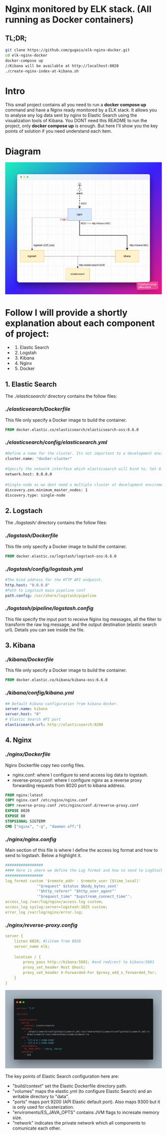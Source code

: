 # Nginx monitored by ELK stack. (All running as Docker containers)

## TL;DR;
```bash
git clone https://github.com/gugaio/elk-nginx-docker.git
cd elk-nginx-docker
docker-compose up
//Kibana will be available at http://localhost:8020
./create-nginx-index-at-kibana.sh
```


# Intro
This small project contains all you need to run a **docker compose up** command and have a Nginx ready monitored by a ELK stack. 
It allows you to analyse any log data sent by nginx to Elastic Search using the visualization tools of Kibana.
You DONT need this README to run the project, only **docker compose up** is enough. 
But here I'll show you the key points of solution if you need understand each item.

# Diagram
![alt text](./images/diagram.png)

# Follow I will provide a shortly explanation about each component of project:

- 1. Elastic Search
- 2. Logstah
- 3. Kibana
- 4. Nginx
- 5. Docker

## 1. Elastic Search
The *./elasticsearch/* directory contains the follow files:
### *./elasticsearch/Dockerfile*
This file only specify a Docker image to build the container.
```dockerfile
FROM docker.elastic.co/elasticsearch/elasticsearch-oss:6.6.0
```

### *./elasticsearch/config/elasticsearch.yml*
```dockerfile
#Define a name for the cluster. Its not important to a development enviroment.
cluster.name: "docker-cluster"

#Specify the network interface which elasticsearch will bind to. Set 0.0.0.0 to bind to any one. 
network.host: 0.0.0.0

#Single-node as we dont need a multiple cluster at development enviroment
discovery.zen.minimum_master_nodes: 1
discovery.type: single-node
```


## 2. Logstach
The *./logstash/* directory contains the follow files:
### *./logstash/Dockerfile*
This file only specify a Docker image to build the container.
```dockerfile
FROM docker.elastic.co/logstash/logstash-oss:6.6.0
```

### *./logstash/config/logstash.yml*
```yaml
#The bind address for the HTTP API endpoint.
http.host: "0.0.0.0"
#Path to Logstash main pipeline conf
path.config: /usr/share/logstash/pipeline
```

### *./logstash/pipeline/logstash.config*
This file specify the input port to receive Nginx log messages, all the filter to transform the raw log message, and the output destination (elastic search url). Details you can see inside the file.

## 3. Kibana
### *./kibana/Dockerfile*
This file only specify a Docker image to build the container.
```dockerfile
FROM docker.elastic.co/kibana/kibana-oss:6.6.0
```
### *./kibana/config/kibana.yml*
```yaml
## Default Kibana configuration from kibana-docker.
server.name: kibana
server.host: "0"
# Elastic Search API port
elasticsearch.url: http://elasticsearch:9200
```

## 4. Nginx
### *./nginx/Dockerfile*
Nginx Dockerfile copy two config files.
* nginx.conf: where I configure to send access log data to logstash.
* reverse-proxy.conf: where I configure nginx as a reverse proxy forwarding requests from 8020 port to kibana address.
```dockerfile
FROM nginx:latest
COPY nginx.conf /etc/nginx/nginx.conf
COPY reverse-proxy.conf /etc/nginx/conf.d/reverse-proxy.conf
EXPOSE 8020
EXPOSE 80
STOPSIGNAL SIGTERM
CMD ["nginx", "-g", "daemon off;"]
```

### *./nginx/nginx.config*
Main section of this file is where I define the access log format and how to send to logstash.
Below a highlight it.
```yaml
#################
#### Here is where we define the Log format and how to send to LogStach
#################
log_format custom '$remote_addr - $remote_user [$time_local]'
              '"$request" $status $body_bytes_sent'
              '"$http_referer" "$http_user_agent"'
              '"$request_time" "$upstream_connect_time"';
access_log /var/log/nginx/access.log custom;
access_log syslog:server=logstash:1025 custom;
error_log /var/log/nginx/error.log;
```

### *./nginx/reverse-proxy.config*
```yaml
server {
    listen 8020; #listem from 8020
    server_name elk;

    location / {
        proxy_pass http://kibana:5601; #and redirect to kibana:5601
        proxy_set_header Host $host;
        proxy_set_header X-Forwarded-For $proxy_add_x_forwarded_for;
    }
}
```

![alt text](./images/docker_elastic.png)

The key points of Elastic Search configuration here are:
- "build/context" set the Elastic Dockerfile directory path.
- "volumes" maps the elastic.yml (to configure Elastic Search) and an writable directory to "data". 
- "ports" maps port 9200 (API Elastic default port). Also maps 9300 but it is only used for clusterization.
- "enviroments/ES_JAVA_OPTS" contains JVM flags to incresate memory size.
- "network" indicates the private network which all components to comunicate each other.


